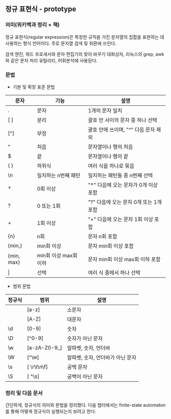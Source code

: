 ## 정규 표현식 - prototype

### 의미(위키백과 정리 + 책)

  정규 표현식(regular expression)은 특정한 규칙을 가진 문자열의 집합을 표현하는 데 사용하는 형식 언어이다. 주로 문자열 검색 및 취환에 쓰인다.

  검색 엔진, 워드 프로세서와 문자 편집기의 찾아 바꾸기 대화상자, 리눅스의 grep, awk와 같은 문자 처리 유틸리티, 어휘분석에 사용된다.

### 문법

- 기본 및 확장 표준 문법

| 문자       | 기능                  | 설명                                   |
| ---------- | --------------------- | -------------------------------------- |
| .          | 문자                  | 1개의 문자 일치                        |
| [ ]        | 분리                  | 괄호 안 사이의 문자 중 하나 선택       |
| [^]        | 부정                  | 괄호 안에 쓰이며, "^" 다음 문자 제외   |
| ^          | 처음                  | 문자열이나 행의 처음                   |
| $          | 끝                    | 문자열이나 행의 끝                     |
| ( )        | 하위식                | 여러 식을 하나로 묶음                  |
| \n         | 일치하는 n번째 패턴   | 일치하는 패턴들 중 n번째 선택          |
| *          | 0회 이상              | "*" 다음에 오는 문자가 0개 이상 포함   |
| ?          | 0 또는 1회            | "?" 다음에 오는 문자 0개 또는 1개 포함 |
| +          | 1회 이상              | "+" 다음에 오는 문자 1회 이상 포함     |
| {n}        | n회                   | 문자 n회 포함                          |
| {min,}     | min회 이상            | 문자 min회 이상 포함                   |
| {min, max} | min회 이상 max회 이하 | 문자 min회 이상 max회 이하 포함        |
| \|         | 선택                  | 여러 식 중에서 하나 선택               |

- 범위 문법

| 정규식 | 범위         | 설명                             |
| ------ | ------------ | -------------------------------- |
|        | [a-z]        | 소문자                           |
|        | [A-Z]        | 대문자                           |
| \d     | [0-9]        | 숫자                             |
| \D     | [^0-9]       | 숫자가 아닌 문자                 |
| \w     | [a-zA-Z0-9_] | 알파벳, 숫자, 언더바             |
| \W     | [^\w]        | 알파벳, 숫자, 언더바가 아닌 문자 |
| \s     | [ \r\t\n\f]  | 공백 문자                        |
| \S     | [ ^\s]       | 공백이 아닌 문자                 |



### 정리 및 다음 문서 

  간단하게, 정규식의 의미와 문법을 정리했다. 다음 챕터에서는 finite-state automaton를 통해 어떻게 정규식이 실행되는지 보려고 한다.